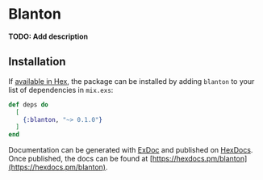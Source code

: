 # Blanton

**TODO: Add description**

## Installation

If [available in Hex](https://hex.pm/docs/publish), the package can be installed
by adding `blanton` to your list of dependencies in `mix.exs`:

```elixir
def deps do
  [
    {:blanton, "~> 0.1.0"}
  ]
end
```

Documentation can be generated with [ExDoc](https://github.com/elixir-lang/ex_doc)
and published on [HexDocs](https://hexdocs.pm). Once published, the docs can
be found at [https://hexdocs.pm/blanton](https://hexdocs.pm/blanton).

